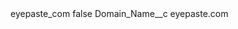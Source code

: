 <?xml version="1.0" encoding="UTF-8"?>
<CustomMetadata xmlns="http://soap.sforce.com/2006/04/metadata" xmlns:xsi="http://www.w3.org/2001/XMLSchema-instance" xmlns:xsd="http://www.w3.org/2001/XMLSchema">
    <label>eyepaste_com</label>
    <protected>false</protected>
    <values>
        <field>Domain_Name__c</field>
        <value xsi:type="xsd:string">eyepaste.com</value>
    </values>
</CustomMetadata>
